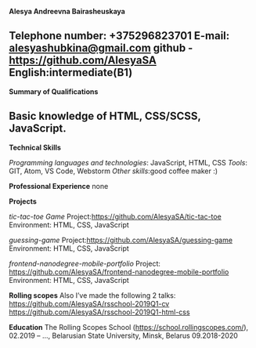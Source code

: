 **Alesya Andreevna Bairasheuskaya**

Telephone number: +375296823701
E-mail: alesyashubkina@gmail.com
github - https://github.com/AlesyaSA 
English:intermediate(B1)
------------
**Summary of Qualifications**

Basic knowledge of HTML, CSS/SCSS, JavaScript.
--------------
**Technical Skills**

_Programming languages and technologies_: JavaScript, HTML, CSS
_Tools_: GIT, Atom, VS Code,  Webstorm
_Other skills_:good coffee maker :)

**Professional Experience**
none

**Projects**

_tic-tac-toe Game_
Project:https://github.com/AlesyaSA/tic-tac-toe
Environment: HTML, CSS, JavaScript

_guessing-game_
Project:https://github.com/AlesyaSA/guessing-game
Environment: HTML, CSS, JavaScript

_frontend-nanodegree-mobile-portfolio_
Project: https://github.com/AlesyaSA/frontend-nanodegree-mobile-portfolio
Environment: HTML, CSS, JavaScript



**Rolling scopes**
Also I’ve made the following 2 talks:
https://github.com/AlesyaSA/rsschool-2019Q1-cv
https://github.com/AlesyaSA/rsschool-2019Q1-html-css

**Education**
The Rolling Scopes School (https://school.rollingscopes.com/), 02.2019 – ..., 
Belarusian State University, Minsk, Belarus  09.2018-2020                                                                           

